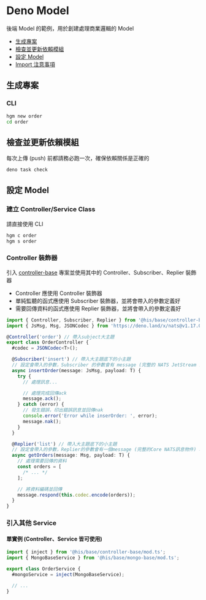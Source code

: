 # Deno Model

後端 Model 的範例，用於創建處理商業邏輯的 Model

- [生成專案](#生成專案)
- [檢查並更新依賴模組](#檢查並更新依賴模組)
- [設定 Model](#設定-model)
- [Import 注意事項](#import-注意事項)

## 生成專案

### CLI

```bash
hgm new order
cd order
```

## 檢查並更新依賴模組

每次上傳 (push) 前都請務必跑一次，確保依賴關係是正確的

```bash
deno task check
```

## 設定 Model

### 建立 Controller/Service Class

請直接使用 CLI

```bash
hgm c order
hgm s order
```

### Controller 裝飾器

引入 [controller-base](https://gitlab.aservice.com.tw/hpc-his/base/controller-base) 專案並使用其中的 Controller、Subscriber、Replier 裝飾器<br>

- Controller 應使用 Controller 裝飾器
- 單純監聽的函式應使用 Subscriber 裝飾器，並將會帶入的參數定義好
- 需要回傳資料的函式應使用 Replier 裝飾器，並將會帶入的參數定義好

```ts
import { Controller, Subscriber, Replier } from '@his/base/controller-base/mod.ts';
import { JsMsg, Msg, JSONCodec } from 'https://deno.land/x/nats@v1.17.0/src/mod.ts'; // 引入 NATS 訊息的相關型別

@Controller('order') // 帶入subject大主題
export class OrderController {
  #codec = JSONCodec<T>();

  @Subscriber('insert') // 帶入大主題底下的小主題
  // 設定會帶入的參數，Subscriber 的參數會有 message (完整的 NATS JetStream 訊息物件) 和 payload (解碼後的資料本體)
  async insertOrder(message: JsMsg, payload: T) {
    try {
      // 處理訊息...

      // 處理完成回傳ack
      message.ack();
    } catch (error) {
      // 發生錯誤，印出錯誤訊息並回傳nak
      console.error('Error while inserOrder: ', error);
      message.nak();
    }
  }

  @Replier('list') // 帶入大主題底下的小主題
  // 設定會帶入的參數，Replier的參數會有一個message (完整的Core NATS訊息物件) 和 payload (解碼後的資料本體)
  async getOrders(message: Msg, payload: T) {
    // 處理需要回傳的資料
    const orders = [
      /* ... */
    ];

    // 將資料編碼並回傳
    message.respond(this.codec.encode(orders));
  }
}
```

### 引入其他 Service

#### 單實例 (Controller、Service 皆可使用)

```ts
import { inject } from '@his/base/controller-base/mod.ts';
import { MongoBaseService } from '@his/base/mongo-base/mod.ts';

export class OrderService {
  #mongoService = inject(MongoBaseService);

  // ...
}
```
